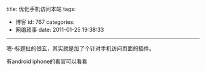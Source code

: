 title: 优化手机访问本站
tags:
  - 博客
id: 767
categories:
  - 网络琐事
date: 2011-01-25 19:38:33
---

嗯··标题扯的很玄，其实就是加了个针对手机访问页面的插件。

有android  iphone的看官可以看看